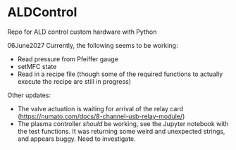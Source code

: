 # ALDControl
Repo for ALD control custom hardware with Python

06June2027 Currently, the following seems to be working:
- Read pressure from Pfeiffer gauge
- setMFC state
- Read in a recipe file (though some of the required functions to actually execute the recipe are still in progress)

Other updates:
- The valve actuation is waiting for arrival of the relay card (https://numato.com/docs/8-channel-usb-relay-module/)
- The plasma controller *should* be working, see the Jupyter notebook with the test functions. It was returning some weird and unexpected strings, and appears buggy. Need to investigate.
